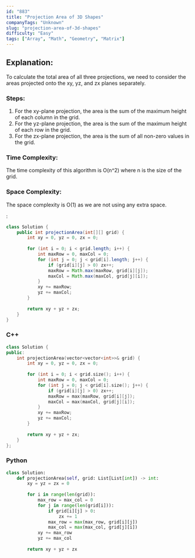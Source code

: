 ```yaml
---
id: "883"
title: "Projection Area of 3D Shapes"
companyTags: "Unknown"
slug: "projection-area-of-3d-shapes"
difficulty: "Easy"
tags: ["Array", "Math", "Geometry", "Matrix"]
---
```


## Explanation:
To calculate the total area of all three projections, we need to consider the areas projected onto the xy, yz, and zx planes separately.

### Steps:
1. For the xy-plane projection, the area is the sum of the maximum height of each column in the grid.
2. For the yz-plane projection, the area is the sum of the maximum height of each row in the grid.
3. For the zx-plane projection, the area is the sum of all non-zero values in the grid.

### Time Complexity:
The time complexity of this algorithm is O(n^2) where n is the size of the grid.

### Space Complexity:
The space complexity is O(1) as we are not using any extra space.

:

```java
class Solution {
    public int projectionArea(int[][] grid) {
        int xy = 0, yz = 0, zx = 0;
        
        for (int i = 0; i < grid.length; i++) {
            int maxRow = 0, maxCol = 0;
            for (int j = 0; j < grid[i].length; j++) {
                if (grid[i][j] > 0) zx++;
                maxRow = Math.max(maxRow, grid[i][j]);
                maxCol = Math.max(maxCol, grid[j][i]);
            }
            xy += maxRow;
            yz += maxCol;
        }
        
        return xy + yz + zx;
    }
}
```

### C++
```cpp
class Solution {
public:
    int projectionArea(vector<vector<int>>& grid) {
        int xy = 0, yz = 0, zx = 0;
        
        for (int i = 0; i < grid.size(); i++) {
            int maxRow = 0, maxCol = 0;
            for (int j = 0; j < grid[i].size(); j++) {
                if (grid[i][j] > 0) zx++;
                maxRow = max(maxRow, grid[i][j]);
                maxCol = max(maxCol, grid[j][i]);
            }
            xy += maxRow;
            yz += maxCol;
        }
        
        return xy + yz + zx;
    }
};
```

### Python
```python
class Solution:
    def projectionArea(self, grid: List[List[int]) -> int:
        xy = yz = zx = 0
        
        for i in range(len(grid)):
            max_row = max_col = 0
            for j in range(len(grid[i])):
                if grid[i][j] > 0:
                    zx += 1
                max_row = max(max_row, grid[i][j])
                max_col = max(max_col, grid[j][i])
            xy += max_row
            yz += max_col
        
        return xy + yz + zx
```